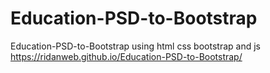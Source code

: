 # Education-PSD-to-Bootstrap
Education-PSD-to-Bootstrap using html css bootstrap and js
https://ridanweb.github.io/Education-PSD-to-Bootstrap/
